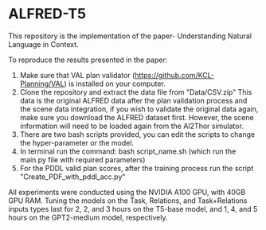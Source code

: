 # ALFRED-T5
This repository is the implementation of the paper- Understanding Natural Language in Context.

To reproduce the results presented in the paper:

1. Make sure that VAL plan validator (https://github.com/KCL-Planning/VAL) is installed on your computer.
2. Clone the repository and extract the data file from "Data/CSV.zip" 
This data is the original ALFRED data after the plan validation process and the scene data integration, if you wish to validate the original data again, make sure you download the ALFRED dataset first. However, the scene information will need to be loaded again from the AI2Thor simulator.
3. There are two bash scripts provided, you can edit the scripts to change the hyper-parameter or the model.
4. In terminal run the command: bash script_name.sh (which run the main.py file with required parameters)
5. For the PDDL valid plan scores, after the training process run the script "Create_PDF_with_pddl_acc.py"


All experiments were conducted using the NVIDIA A100 GPU, with 40GB GPU RAM. Tuning the models on the Task, Relations, and Task+Relations inputs types last for 2, 2, and 3 hours on the T5-base model, and 1, 4, and 5 hours on the GPT2-medium model, respectively.
